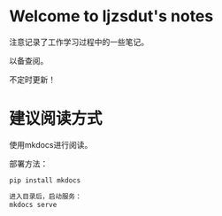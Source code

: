# Welcome to ljzsdut's notes

注意记录了工作学习过程中的一些笔记。

以备查阅。

不定时更新！



# 建议阅读方式

使用mkdocs进行阅读。

部署方法：

```bash
pip install mkdocs

进入目录后，启动服务：
mkdocs serve
```

